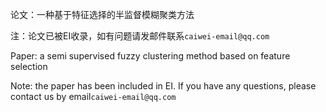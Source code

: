 论文：一种基于特征选择的半监督模糊聚类方法

注：论文已被EI收录，如有问题请发邮件联系`caiwei-email@qq.com`



Paper: a semi supervised fuzzy clustering method based on feature selection

Note: the paper has been included in EI. If you have any questions, please contact us by email` caiwei-email@qq.com `